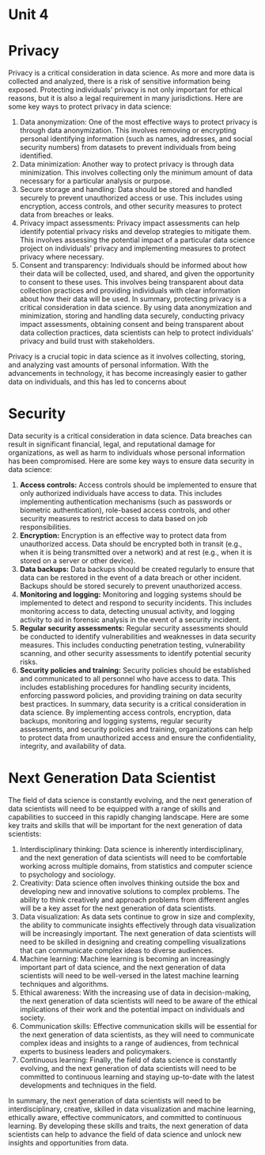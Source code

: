 # Unit 4

# Privacy

Privacy is a critical consideration in data science. As more and more data is collected and analyzed, there is a risk of sensitive information being exposed. Protecting individuals' privacy is not only important for ethical reasons, but it is also a legal requirement in many jurisdictions.
Here are some key ways to protect privacy in data science:
1. Data anonymization: One of the most effective ways to protect privacy is through data anonymization. This involves removing or encrypting personal identifying information (such as names, addresses, and social security numbers) from datasets to prevent individuals from being identified.
2. Data minimization: Another way to protect privacy is through data minimization. This involves collecting only the minimum amount of data necessary for a particular analysis or purpose.
3. Secure storage and handling: Data should be stored and handled securely to prevent unauthorized access or use. This includes using encryption, access controls, and other security measures to protect data from breaches or leaks.
4. Privacy impact assessments: Privacy impact assessments can help identify potential privacy risks and develop strategies to mitigate them. This involves assessing the potential impact of a particular data science project on individuals' privacy and implementing measures to protect privacy where necessary.
5. Consent and transparency: Individuals should be informed about how their data will be collected, used, and shared, and given the opportunity to consent to these uses. This involves being transparent about data collection practices and providing individuals with clear information about how their data will be used.
In summary, protecting privacy is a critical consideration in data science. By using data anonymization and minimization, storing and handling data securely, conducting privacy impact assessments, obtaining consent and being transparent about data collection practices, data scientists can help to protect individuals' privacy and build trust with stakeholders.

Privacy is a crucial topic in data science as it involves collecting, storing, and analyzing vast amounts of personal information. With the advancements in technology, it has become increasingly easier to gather data on individuals, and this has led to concerns about 

# Security

Data security is a critical consideration in data science. Data breaches can result in significant financial, legal, and reputational damage for organizations, as well as harm to individuals whose personal information has been compromised. Here are some key ways to ensure data security in data science:
1. **Access controls:** Access controls should be implemented to ensure that only authorized individuals have access to data. This includes implementing authentication mechanisms (such as passwords or biometric authentication), role-based access controls, and other security measures to restrict access to data based on job responsibilities.
2. **Encryption:** Encryption is an effective way to protect data from unauthorized access. Data should be encrypted both in transit (e.g., when it is being transmitted over a network) and at rest (e.g., when it is stored on a server or other device).
3. **Data backups:** Data backups should be created regularly to ensure that data can be restored in the event of a data breach or other incident. Backups should be stored securely to prevent unauthorized access.
4. **Monitoring and logging:** Monitoring and logging systems should be implemented to detect and respond to security incidents. This includes monitoring access to data, detecting unusual activity, and logging activity to aid in forensic analysis in the event of a security incident.
5. **Regular security assessments:** Regular security assessments should be conducted to identify vulnerabilities and weaknesses in data security measures. This includes conducting penetration testing, vulnerability scanning, and other security assessments to identify potential security risks.
6. **Security policies and training:** Security policies should be established and communicated to all personnel who have access to data. This includes establishing procedures for handling security incidents, enforcing password policies, and providing training on data security best practices.
In summary, data security is a critical consideration in data science. By implementing access controls, encryption, data backups, monitoring and logging systems, regular security assessments, and security policies and training, organizations can help to protect data from unauthorized access and ensure the confidentiality, integrity, and availability of data.

# Next Generation Data Scientist

The field of data science is constantly evolving, and the next generation of data scientists will need to be equipped with a range of skills and capabilities to succeed in this rapidly changing landscape. Here are some key traits and skills that will be important for the next generation of data scientists:

1. Interdisciplinary thinking: Data science is inherently interdisciplinary, and the next generation of data scientists will need to be comfortable working across multiple domains, from statistics and computer science to psychology and sociology.
2. Creativity: Data science often involves thinking outside the box and developing new and innovative solutions to complex problems. The ability to think creatively and approach problems from different angles will be a key asset for the next generation of data scientists.
3. Data visualization: As data sets continue to grow in size and complexity, the ability to communicate insights effectively through data visualization will be increasingly important. The next generation of data scientists will need to be skilled in designing and creating compelling visualizations that can communicate complex ideas to diverse audiences.
4. Machine learning: Machine learning is becoming an increasingly important part of data science, and the next generation of data scientists will need to be well-versed in the latest machine learning techniques and algorithms.
5. Ethical awareness: With the increasing use of data in decision-making, the next generation of data scientists will need to be aware of the ethical implications of their work and the potential impact on individuals and society.
6. Communication skills: Effective communication skills will be essential for the next generation of data scientists, as they will need to communicate complex ideas and insights to a range of audiences, from technical experts to business leaders and policymakers.
7. Continuous learning: Finally, the field of data science is constantly evolving, and the next generation of data scientists will need to be committed to continuous learning and staying up-to-date with the latest developments and techniques in the field.

In summary, the next generation of data scientists will need to be interdisciplinary, creative, skilled in data visualization and machine learning, ethically aware, effective communicators, and committed to continuous learning. By developing these skills and traits, the next generation of data scientists can help to advance the field of data science and unlock new insights and opportunities from data.